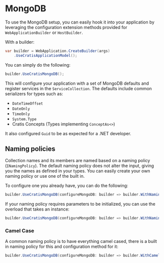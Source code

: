 # MongoDB

To use the MongoDB setup, you can easily hook it into your application by leveraging the configuration extension methods
provided for `WebApplicationBuilder` or `HostBuilder`.

With a builder:

```csharp
var builder = WebApplication.CreateBuilder(args)
    .UseCratisApplicationModel();
```

You can simply do the following:

```csharp
builder.UseCratisMongoDB();
```

This will configure your application with a set of MongoDB defaults and register services in the `ServiceCollection`.
The defaults include common serializers for types such as:

- `DateTimeOffset`
- `DateOnly`
- `TimeOnly`
- `System.Type`
- Cratis Concepts (Types implementing `ConceptAs<>`)

It also configured `Guid` to be as expected for a .NET developer.

## Naming policies

Collection names and its members are named based on a naming policy (`INamingPolicy`).
The default naming policy does not alter the input, giving you the names as defined in your types.
You can easily create your own naming policy or use one of the built in.

To configure one you already have, you can do the following:

```csharp
builder.UseCratisMongoDB(configureMongoDB: builder => builder.WithNamingPolicy<MyCustomNamingPolicy>());
```

If your naming policy requires parameters to be initialized, you can use the overload that takes an instance:

```csharp
builder.UseCratisMongoDB(configureMongoDB: builder => builder.WithNamingPolicy(new MyCustomNamingPolicy(...)));
```

### Camel Case

A common naming policy is to have everything camel cased, there is a built in naming policy for this and
configuration method for it:

```csharp
builder.UseCratisMongoDB(configureMongoDB: builder => builder.WithCamelCaseNamingPolicy());
```
